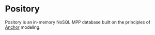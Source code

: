 # Pository

Pository is an in-memory NoSQL MPP database built on the principles of [Anchor](http://www.anchormodeling.com) modeling.

